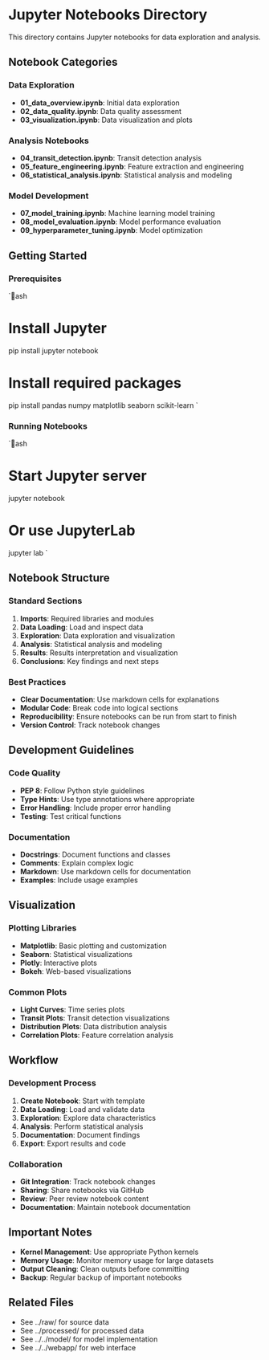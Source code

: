 ﻿# Jupyter Notebooks Directory

This directory contains Jupyter notebooks for data exploration and analysis.

##  Notebook Categories

### Data Exploration
- **01_data_overview.ipynb**: Initial data exploration
- **02_data_quality.ipynb**: Data quality assessment
- **03_visualization.ipynb**: Data visualization and plots

### Analysis Notebooks
- **04_transit_detection.ipynb**: Transit detection analysis
- **05_feature_engineering.ipynb**: Feature extraction and engineering
- **06_statistical_analysis.ipynb**: Statistical analysis and modeling

### Model Development
- **07_model_training.ipynb**: Machine learning model training
- **08_model_evaluation.ipynb**: Model performance evaluation
- **09_hyperparameter_tuning.ipynb**: Model optimization

##  Getting Started

### Prerequisites
`ash
# Install Jupyter
pip install jupyter notebook

# Install required packages
pip install pandas numpy matplotlib seaborn scikit-learn
`

### Running Notebooks
`ash
# Start Jupyter server
jupyter notebook

# Or use JupyterLab
jupyter lab
`

##  Notebook Structure

### Standard Sections
1. **Imports**: Required libraries and modules
2. **Data Loading**: Load and inspect data
3. **Exploration**: Data exploration and visualization
4. **Analysis**: Statistical analysis and modeling
5. **Results**: Results interpretation and visualization
6. **Conclusions**: Key findings and next steps

### Best Practices
- **Clear Documentation**: Use markdown cells for explanations
- **Modular Code**: Break code into logical sections
- **Reproducibility**: Ensure notebooks can be run from start to finish
- **Version Control**: Track notebook changes

##  Development Guidelines

### Code Quality
- **PEP 8**: Follow Python style guidelines
- **Type Hints**: Use type annotations where appropriate
- **Error Handling**: Include proper error handling
- **Testing**: Test critical functions

### Documentation
- **Docstrings**: Document functions and classes
- **Comments**: Explain complex logic
- **Markdown**: Use markdown cells for documentation
- **Examples**: Include usage examples

##  Visualization

### Plotting Libraries
- **Matplotlib**: Basic plotting and customization
- **Seaborn**: Statistical visualizations
- **Plotly**: Interactive plots
- **Bokeh**: Web-based visualizations

### Common Plots
- **Light Curves**: Time series plots
- **Transit Plots**: Transit detection visualizations
- **Distribution Plots**: Data distribution analysis
- **Correlation Plots**: Feature correlation analysis

##  Workflow

### Development Process
1. **Create Notebook**: Start with template
2. **Data Loading**: Load and validate data
3. **Exploration**: Explore data characteristics
4. **Analysis**: Perform statistical analysis
5. **Documentation**: Document findings
6. **Export**: Export results and code

### Collaboration
- **Git Integration**: Track notebook changes
- **Sharing**: Share notebooks via GitHub
- **Review**: Peer review notebook content
- **Documentation**: Maintain notebook documentation

##  Important Notes

- **Kernel Management**: Use appropriate Python kernels
- **Memory Usage**: Monitor memory usage for large datasets
- **Output Cleaning**: Clean outputs before committing
- **Backup**: Regular backup of important notebooks

##  Related Files

- See ../raw/ for source data
- See ../processed/ for processed data
- See ../../model/ for model implementation
- See ../../webapp/ for web interface
